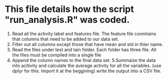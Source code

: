 # This file details how the script "run_analysis.R" was coded.
1. Read all the activity label and features file. The feature file conmtains that columns that need to be added to our data set. 
2. Filter out all columns except those that have mean and std in thier name. 
3. Read the files under test and tain folder. Each folder has three file. All the files must be compiled into a single file
4. Append the column names to the final data set.
5.Summaize the data into acitivity and calculate the average activity for all the variables. (use dplyr for this. Import it at the beggining)
write the output into a CSV file.
